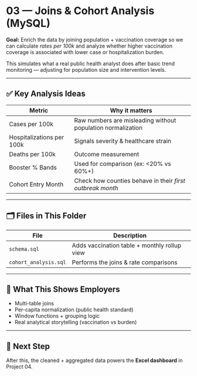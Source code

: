 # 03 — Joins & Cohort Analysis (MySQL)

**Goal:** Enrich the data by joining population + vaccination coverage so we can calculate *rates per 100k* and analyze whether higher vaccination coverage is associated with lower case or hospitalization burden.

This simulates what a real public health analyst does after basic trend monitoring — adjusting for population size and intervention levels.

---

## ✅ Key Analysis Ideas

| Metric | Why it matters |
|--------|----------------|
| Cases per 100k | Raw numbers are misleading without population normalization |
| Hospitalizations per 100k | Signals severity & healthcare strain |
| Deaths per 100k | Outcome measurement |
| Booster % Bands | Used for comparison (ex: <20% vs 60%+) |
| Cohort Entry Month | Check how counties behave in their *first outbreak month* |

---

## 🗂 Files in This Folder

| File | Description |
|------|-------------|
| `schema.sql` | Adds vaccination table + monthly rollup view |
| `cohort_analysis.sql` | Performs the joins & rate comparisons |

---

## 🧠 What This Shows Employers

- Multi-table joins
- Per-capita normalization (public health standard)
- Window functions + grouping logic
- Real analytical storytelling (vaccination vs burden)

---

## 📎 Next Step

After this, the cleaned + aggregated data powers the **Excel dashboard** in Project 04.

